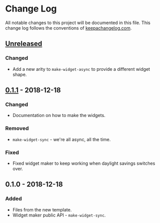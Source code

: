 # Change Log
All notable changes to this project will be documented in this file. This change log follows the conventions of [keepachangelog.com](http://keepachangelog.com/).

## [Unreleased]
### Changed
- Add a new arity to `make-widget-async` to provide a different widget shape.

## [0.1.1] - 2018-12-18
### Changed
- Documentation on how to make the widgets.

### Removed
- `make-widget-sync` - we're all async, all the time.

### Fixed
- Fixed widget maker to keep working when daylight savings switches over.

## 0.1.0 - 2018-12-18
### Added
- Files from the new template.
- Widget maker public API - `make-widget-sync`.

[Unreleased]: https://github.com/your-name/locket/compare/0.1.1...HEAD
[0.1.1]: https://github.com/your-name/locket/compare/0.1.0...0.1.1
